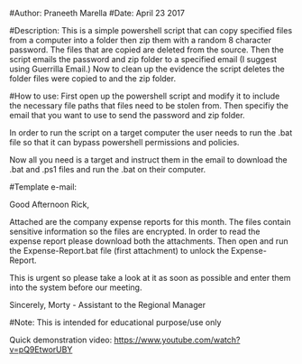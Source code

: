 #Author: Praneeth Marella 
#Date: April 23 2017

#Description: This is a simple powershell script that can copy specified files from a computer into a folder then zip them with a random 8 character password. The files that are copied are deleted from the source. Then the script emails the password and zip folder to a specified email (I suggest using Guerrilla Email.) Now to clean up the evidence the script deletes the folder files were copied to and the zip folder.

#How to use: First open up the powershell script and modify it to include the necessary file paths that files need to be stolen from. Then specifiy the email that you want to use to send the password and zip folder.

In order to run the script on a target computer the user needs to run the .bat file so that it can bypass powershell permissions and policies.

Now all you need is a target and instruct them in the email to download the .bat and .ps1 files and run the .bat on their computer.

#Template e-mail:

Good Afternoon Rick,

Attached are the company expense reports for this month. 
The files contain sensitive information so the files are encrypted.
In order to read the expense report please download both the attachments. 
Then open and run the Expense-Report.bat file (first attachment) to unlock the Expense-Report.

This is urgent so please take a look at it as soon as possible and enter them into the system before our meeting.

Sincerely,
Morty - Assistant to the Regional Manager

#Note: This is intended for educational purpose/use only

Quick demonstration video: https://www.youtube.com/watch?v=pQ9EtworUBY
